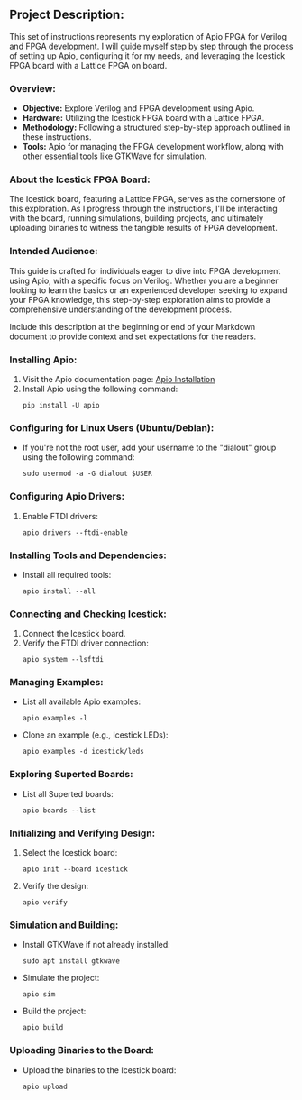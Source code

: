 
## Project Description:

This set of instructions represents my exploration of Apio FPGA for Verilog and FPGA development. I will guide myself step by step through the process of setting up Apio, configuring it for my needs, and leveraging the Icestick FPGA board with a Lattice FPGA on board.

### Overview:

- **Objective:** Explore Verilog and FPGA development using Apio.
- **Hardware:** Utilizing the Icestick FPGA board with a Lattice FPGA.
- **Methodology:** Following a structured step-by-step approach outlined in these instructions.
- **Tools:** Apio for managing the FPGA development workflow, along with other essential tools like GTKWave for simulation.

### About the Icestick FPGA Board:

The Icestick board, featuring a Lattice FPGA, serves as the cornerstone of this exploration. As I progress through the instructions, I'll be interacting with the board, running simulations, building projects, and ultimately uploading binaries to witness the tangible results of FPGA development.

### Intended Audience:

This guide is crafted for individuals eager to dive into FPGA development using Apio, with a specific focus on Verilog. Whether you are a beginner looking to learn the basics or an experienced developer seeking to expand your FPGA knowledge, this step-by-step exploration aims to provide a comprehensive understanding of the development process.


Include this description at the beginning or end of your Markdown document to provide context and set expectations for the readers.
### Installing Apio:

1. Visit the Apio documentation page: [Apio Installation](https://apiodoc.readthedocs.io/en/stable/source/installation.html)
2. Install Apio using the following command:
   ```
   pip install -U apio
   ```

### Configuring for Linux Users (Ubuntu/Debian):

- If you're not the root user, add your username to the "dialout" group using the following command:
  ```
  sudo usermod -a -G dialout $USER
  ```

### Configuring Apio Drivers:

1. Enable FTDI drivers:
   ```
   apio drivers --ftdi-enable
   ```

### Installing Tools and Dependencies:

- Install all required tools:
   ```
   apio install --all
   ```

### Connecting and Checking Icestick:

1. Connect the Icestick board.
2. Verify the FTDI driver connection:
   ```
   apio system --lsftdi
   ```

### Managing Examples:

- List all available Apio examples:
   ```
   apio examples -l
   ```

- Clone an example (e.g., Icestick LEDs):
   ```
   apio examples -d icestick/leds
   ```

### Exploring Superted Boards:

- List all Superted boards:
   ```
   apio boards --list
   ```

### Initializing and Verifying Design:

1. Select the Icestick board:
   ```
   apio init --board icestick
   ```

2. Verify the design:
   ```
   apio verify
   ```

### Simulation and Building:

- Install GTKWave if not already installed:
   ```
   sudo apt install gtkwave
   ```

- Simulate the project:
   ```
   apio sim
   ```

- Build the project:
   ```
   apio build
   ```

### Uploading Binaries to the Board:

- Upload the binaries to the Icestick board:
   ```
   apio upload
   ```

